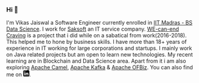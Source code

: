 ### Hi 👋
 I'm Vikas Jaiswal a Software Engineer currently enrolled in [IIT Madras - BS Data Science](https://study.iitm.ac.in/ds/).
 I work for [Saksoft](https://www.saksoft.com) an IT service company. [WE-can-end Craving](https://wecanendcraving.github.io) is a project that i did while on a sabatical from work(2016-2018).
 This helped me to hone by business skills. 
 I have more than 18+ years of experience in IT working for large corporations and startups.
 I mainly work on Java related projects but am open to learn new technologies.
 My recent learning are in Blockchain and Data Science area.
 Apart from it i am also exploring [Apache Camel](https://camel.apache.org/), [Apache Kafka](https://kafka.apache.org/) & [Apache OFBiz](https://ofbiz.apache.org/).
 You can also find me on [![LinkedIn][1.1]][1].
 
[1.1]: https://raw.githubusercontent.com/jaiswalvik/jaiswalvik/master/linkedin-3-16.png (LinkedIn icon without padding)

[1]: https://www.linkedin.com/in/vikasjaiswal/

<!--
**jaiswalvik/jaiswalvik** is a ✨ _special_ ✨ repository because its `README.md` (this file) appears on your GitHub profile.

Here are some ideas to get you started:

- 🔭 I’m currently working on ...
- 🌱 I’m currently learning ...
- 👯 I’m looking to collaborate on ...
- 🤔 I’m looking for help with ...
- 💬 Ask me about ...
- 📫 How to reach me: ...
- 😄 Pronouns: ...
- ⚡ Fun fact: ...
-->
